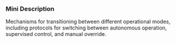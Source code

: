 ### Mini Description

Mechanisms for transitioning between different operational modes, including protocols for switching between autonomous operation, supervised control, and manual override.
